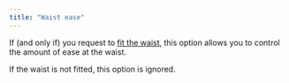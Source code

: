 ```yaml
---
title: "Waist ease"
---
```


If (and only if) you request to [fit the waist](/docs/designs/teagan/options/curvetowaist), this option allows you to control the amount of ease at the waist.

If the waist is not fitted, this option is ignored.
